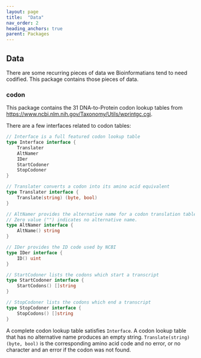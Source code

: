 ```yaml
---
layout: page
title:  "Data"
nav_order: 2
heading_anchors: true
parent: Packages
---
```


## Data

There are some recurring pieces of data we Bioinformatians tend to need codified.
This package contains those pieces of data.

### codon

This package contains the 31 DNA-to-Protein codon lookup tables from <https://www.ncbi.nlm.nih.gov/Taxonomy/Utils/wprintgc.cgi>.

There are a few interfaces related to codon tables:

```go
// Interface is a full featured codon lookup table
type Interface interface {
    Translater
    AltNamer
    IDer
    StartCodoner
    StopCodoner
}

// Translater converts a codon into its amino acid equivalent
type Translater interface {
    Translate(string) (byte, bool)
}

// AltNamer provides the alternative name for a codon translation table
// Zero value ("") indicates no alternative name.
type AltNamer interface {
    AltName() string
}

// IDer provides the ID code used by NCBI
type IDer interface {
    ID() uint
}

// StartCodoner lists the codons which start a transcript
type StartCodoner interface {
    StartCodons() []string
}

// StopCodoner lists the codons which end a transcript
type StopCodoner interface {
    StopCodons() []string
}
```

A complete codon lookup table satisfies `Interface`.
A codon lookup table that has no alternative name produces an empty string.
`Translate(string) (byte, bool)` is the corresponding amino acid code and no error, or no character and an error if the codon was not found.
